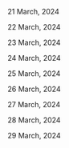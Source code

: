 21 March, 2024

22 March, 2024

23 March, 2024

24 March, 2024

25 March, 2024

26 March, 2024

27 March, 2024

28 March, 2024

29 March, 2024